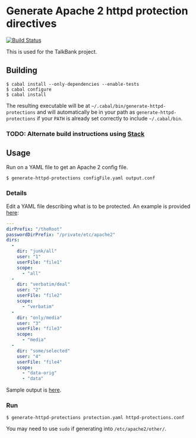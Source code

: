 # Generate Apache 2 httpd protection directives

[![Build Status](https://travis-ci.org/TalkBank/httpd-protection-generator.png)](https://travis-ci.org/TalkBank/httpd-protection-generator)

This is used for the TalkBank project.

## Building

```console
$ cabal install --only-dependencies --enable-tests
$ cabal configure
$ cabal install
```

The resulting executable will be at
`~/.cabal/bin/generate-httpd-protections` and will automatically be in
your path as `generate-httpd-protections` if your `PATH` is already set
correctly to include `~/.cabal/bin`.

### TODO: Alternate build instructions using [Stack](http://hackage.haskell.org/package/stack)

## Usage

Run on a YAML file to get an Apache 2 config file.

```console
$ generate-httpd-protections configFile.yaml output.conf
```

### Details

Edit a YAML file describing what is to be protected. An example is
provided
[here](https://github.com/TalkBank/httpd-protection-generator/blob/master/sample.yaml):

```yaml
---
dirPrefix: "/theRoot"
passwordDirPrefix: "/private/etc/apache2"
dirs:
  -
    dir: "junk/all"
    user: "1"
    userFile: "file1"
    scope:
      - "all"
  -
    dir: "verbatim/deal"
    user: "2"
    userFile: "file2"
    scope:
      - "verbatim"
  -
    dir: "only/media"
    user: "3"
    userFile: "file3"
    scope:
      - "media"
  -
    dir: "some/selected"
    user: "4"
    userFile: "file4"
    scope:
      - "data-orig"
      - "data"
```

Sample output is [here](https://github.com/TalkBank/httpd-protection-generator/blob/master/sample.yaml).

### Run

```console
$ generate-httpd-protections protection.yaml httpd-protections.conf
```

You may need to use `sudo` if generating into `/etc/apache2/other/`.
